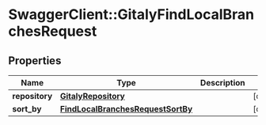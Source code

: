 # SwaggerClient::GitalyFindLocalBranchesRequest

## Properties
Name | Type | Description | Notes
------------ | ------------- | ------------- | -------------
**repository** | [**GitalyRepository**](GitalyRepository.md) |  | [optional] 
**sort_by** | [**FindLocalBranchesRequestSortBy**](FindLocalBranchesRequestSortBy.md) |  | [optional] 


